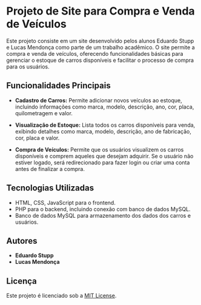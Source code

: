 # Projeto de Site para Compra e Venda de Veículos

Este projeto consiste em um site desenvolvido pelos alunos Eduardo Stupp e Lucas Mendonça como parte de um trabalho acadêmico. O site permite a compra e venda de veículos, oferecendo funcionalidades básicas para gerenciar o estoque de carros disponíveis e facilitar o processo de compra para os usuários.

## Funcionalidades Principais

- **Cadastro de Carros:** Permite adicionar novos veículos ao estoque, incluindo informações como marca, modelo, descrição, ano, cor, placa, quilometragem e valor.
  
- **Visualização de Estoque:** Lista todos os carros disponíveis para venda, exibindo detalhes como marca, modelo, descrição, ano de fabricação, cor, placa e valor.
  
- **Compra de Veículos:** Permite que os usuários visualizem os carros disponíveis e comprem aqueles que desejam adquirir. Se o usuário não estiver logado, será redirecionado para fazer login ou criar uma conta antes de finalizar a compra.

## Tecnologias Utilizadas

- HTML, CSS, JavaScript para o frontend.
- PHP para o backend, incluindo conexão com banco de dados MySQL.
- Banco de dados MySQL para armazenamento dos dados dos carros e usuários.

## Autores

- **Eduardo Stupp**
- **Lucas Mendonça**

## Licença

Este projeto é licenciado sob a [MIT License](https://opensource.org/licenses/MIT).
